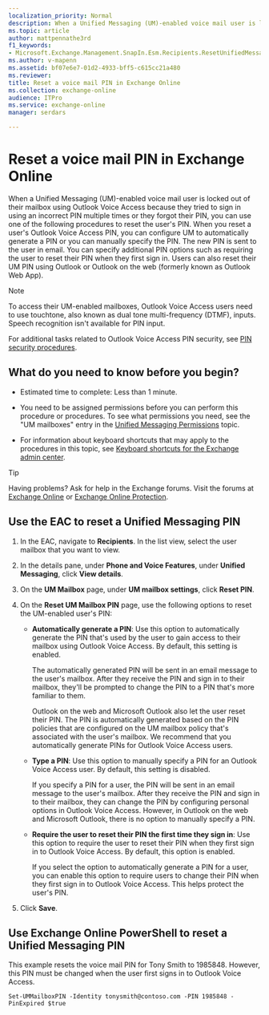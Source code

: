```yaml
---
localization_priority: Normal
description: When a Unified Messaging (UM)-enabled voice mail user is locked out of their mailbox using Outlook Voice Access because they tried to sign in using an incorrect PIN multiple times or they forgot their PIN, you can use one of the following procedures to reset the user's PIN. When you reset a user's Outlook Voice Access PIN, you can configure UM to automatically generate a PIN or you can manually specify the PIN. The new PIN is sent to the user in email. You can specify additional PIN options such as requiring the user to reset their PIN when they first sign in. Users can also reset their UM PIN using Outlook or Outlook Web App.
ms.topic: article
author: mattpennathe3rd
f1_keywords:
- Microsoft.Exchange.Management.SnapIn.Esm.Recipients.ResetUnifiedMessagingPinPropertyControl
ms.author: v-mapenn
ms.assetid: bf07e6e7-01d2-4933-bff5-c615cc21a480
ms.reviewer: 
title: Reset a voice mail PIN in Exchange Online
ms.collection: exchange-online
audience: ITPro
ms.service: exchange-online
manager: serdars

---
```


# Reset a voice mail PIN in Exchange Online

When a Unified Messaging (UM)-enabled voice mail user is locked out of their mailbox using Outlook Voice Access because they tried to sign in using an incorrect PIN multiple times or they forgot their PIN, you can use one of the following procedures to reset the user's PIN. When you reset a user's Outlook Voice Access PIN, you can configure UM to automatically generate a PIN or you can manually specify the PIN. The new PIN is sent to the user in email. You can specify additional PIN options such as requiring the user to reset their PIN when they first sign in. Users can also reset their UM PIN using Outlook or Outlook on the web (formerly known as Outlook Web App).

> [!NOTE]
> To access their UM-enabled mailboxes, Outlook Voice Access users need to use touchtone, also known as dual tone multi-frequency (DTMF), inputs. Speech recognition isn't available for PIN input.

For additional tasks related to Outlook Voice Access PIN security, see [PIN security procedures](pin-security-procedures.md).

## What do you need to know before you begin?

- Estimated time to complete: Less than 1 minute.

- You need to be assigned permissions before you can perform this procedure or procedures. To see what permissions you need, see the "UM mailboxes" entry in the [Unified Messaging Permissions](https://technet.microsoft.com/library/d326c3bc-8f33-434a-bf02-a83cc26a5498.aspx) topic.

- For information about keyboard shortcuts that may apply to the procedures in this topic, see [Keyboard shortcuts for the Exchange admin center](../../accessibility/keyboard-shortcuts-in-admin-center.md).

> [!TIP]
> Having problems? Ask for help in the Exchange forums. Visit the forums at [Exchange Online](https://go.microsoft.com/fwlink/p/?linkId=267542) or [Exchange Online Protection](https://go.microsoft.com/fwlink/p/?linkId=285351).

## Use the EAC to reset a Unified Messaging PIN

1. In the EAC, navigate to **Recipients**. In the list view, select the user mailbox that you want to view.

2. In the details pane, under **Phone and Voice Features**, under **Unified Messaging**, click **View details**.

3. On the **UM Mailbox** page, under **UM mailbox settings**, click **Reset PIN**.

4. On the **Reset UM Mailbox PIN** page, use the following options to reset the UM-enabled user's PIN:

   - **Automatically generate a PIN**: Use this option to automatically generate the PIN that's used by the user to gain access to their mailbox using Outlook Voice Access. By default, this setting is enabled.

     The automatically generated PIN will be sent in an email message to the user's mailbox. After they receive the PIN and sign in to their mailbox, they'll be prompted to change the PIN to a PIN that's more familiar to them.

     Outlook on the web and Microsoft Outlook also let the user reset their PIN. The PIN is automatically generated based on the PIN policies that are configured on the UM mailbox policy that's associated with the user's mailbox. We recommend that you automatically generate PINs for Outlook Voice Access users.

   - **Type a PIN**: Use this option to manually specify a PIN for an Outlook Voice Access user. By default, this setting is disabled.

     If you specify a PIN for a user, the PIN will be sent in an email message to the user's mailbox. After they receive the PIN and sign in to their mailbox, they can change the PIN by configuring personal options in Outlook Voice Access. However, in Outlook on the web and Microsoft Outlook, there is no option to manually specify a PIN.

   - **Require the user to reset their PIN the first time they sign in**: Use this option to require the user to reset their PIN when they first sign in to Outlook Voice Access. By default, this option is enabled.

     If you select the option to automatically generate a PIN for a user, you can enable this option to require users to change their PIN when they first sign in to Outlook Voice Access. This helps protect the user's PIN.

5. Click **Save**.

## Use Exchange Online PowerShell to reset a Unified Messaging PIN

This example resets the voice mail PIN for Tony Smith to 1985848. However, this PIN must be changed when the user first signs in to Outlook Voice Access.

```
Set-UMMailboxPIN -Identity tonysmith@contoso.com -PIN 1985848 -PinExpired $true
```
